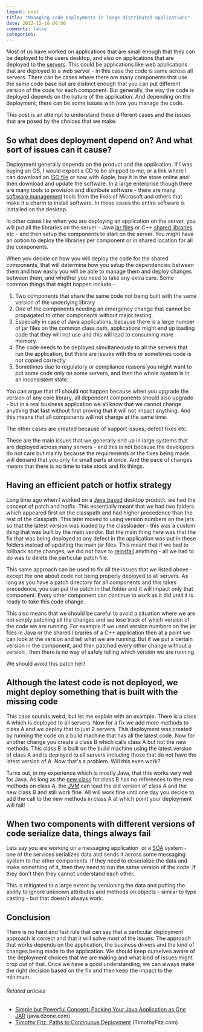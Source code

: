 ```yaml
---
layout: post
title: "Managing code deployments in large distributed applications"
date: 2012-12-10 00:00
comments: false
categories:
---
```


Most of us have worked on applications that are small enough that they can be deployed to the users desktop, and also on applications that are deployed to the <a  title="Server (computing)" href="http://en.wikipedia.org/wiki/Server_%28computing%29" target="_blank" rel="wikipedia">servers</a>. This could be applications like web applications that are deployed to a web server - in this case the code is same across all servers. There can be cases where there are many components that use the same code base but are distinct enough that you can put different version of the code for each component. But generally, the way the code is deployed depends on the nature of the application. And depending on the deployment, there can be some issues with how you manage the code.

This post is an attempt to understand these different cases and the issues that are posed by the choices that we make.


<h2>So what does deployment depend on? And what sort of issues can it cause?</h2>
Deployment generally depends on the product and the application. If I was buying an OS, I would expect a CD to be shipped to me, or a link where I can download an <a  title="ISO image" href="http://en.wikipedia.org/wiki/ISO_image" target="_blank" rel="wikipedia">ISO file</a> or now with Apple, buy it in the store online and then download and update the software. In a large enterprise though there are many tools to provision and distribute software - there are many <a  title="Patch management" href="http://www.symantec.com/patch-management" target="_blank" rel="symantec">software management</a> tools from the likes of Microsoft and others that make it a charm to install software. In these cases the entire software is installed on the desktop.

In other cases like when you are deploying an application on the server, you will put all the libraries on the server - Java <a  title="JAR (file format)" href="http://en.wikipedia.org/wiki/JAR_%28file_format%29" target="_blank" rel="wikipedia">jar files</a> or C++ <a  title="Library (computing)" href="http://en.wikipedia.org/wiki/Library_%28computing%29" target="_blank" rel="wikipedia">shared libraries</a> etc - and then setup the components to start on the server. You might have an option to deploy the libraries per component or in shared location for all the components.

When you decide on how you will deploy the code for the shared components, that will determine how you setup the dependencies between them and how easily you will be able to manage them and deploy changes between them, and whether you need to take any extra care. Some common things that might happen include -
<ol>
	<li>Two components that share the same code not being built with the same version of the underlying library</li>
	<li>One of the components needing an emergency change that cannot be propagated to other components without major testing</li>
	<li>Especially in case of Java applications, because there is a large number of jar files on the common class path, applications might end up loading code that they will not use and this will lead to consuming more memory.</li>
	<li>The code needs to be deployed simultaneously to all the servers that run the application, but there are issues with this or sometimes code is not copied correctly</li>
	<li>Sometimes due to regulatory or compliance reasons you might want to put some code only on some servers, and then the whole system is in an inconsistent state.</li>
</ol>
You can argue that #1 should not happen because when you upgrade the version of any core library, all dependent components should also upgrade - but in a real business application we all know that we cannot change anything that fast without first proving that it will not impact anything. And this means that all components will not change at the same time.

The other cases are created because of support issues, defect fixes etc.

These are the main issues that we generally end up in large systems that are deployed across many servers - and this is not because the developers do not care but mainly because the requirements or the fixes being made will demand that you only fix small parts at once. And the pace of changes means that there is no time to take stock and fix things.
<h2>Having an efficient patch or hotfix strategy</h2>
Long time ago when I worked on a <a  title="Java (programming language)" href="http://www.oracle.com/technetwork/java/" target="_blank" rel="homepage">Java based</a> desktop product, we had the concept of patch and hotfix. This essentially meant that we had two folders which appeared first on the classpath and had higher precedence than the rest of the classpath. This later moved to using version numbers on the jars so that the latest version was loaded by the classloader - this was a custom thing that was built by the main vendor. But the main thing here was that the fix that was being deployed to any defect in the application was put in these folders instead of updating the main jar files. This meant that if we had to rollback some changes, we did not have to <a  title="Installation (computer programs)" href="http://en.wikipedia.org/wiki/Installation_%28computer_programs%29" target="_blank" rel="wikipedia">reinstall</a> anything - all we had to do was to delete the particular patch file.

This same approach can be used to fix all the issues that we listed above - except the one about code not being properly deployed to all servers. As long as you have a patch directory for all components and this takes precedence, you can put the patch in that folder and it will impact only that component. Every other component can continue to work as it did until it is ready to take this code change.

This also means that we should be careful to avoid a situation where we are not simply patching all the changes and we lose track of which version of the code we are running. For example if we used version numbers on the jar files in Java or the shared libraries of a C++ application then at a point we can look at the version and tell what we are running. But if we put a certain version in the component, and then patched every other change without a version , then there is no way of safely telling which version we are running.

We should avoid this patch hell!
<h2>Although the latest code is not deployed, we might deploy something that is built with the missing code</h2>
This case sounds weird, but let me explain with an example. There is a class A which is deployed to all servers. Now for a fix we add more methods to class A and we deploy that to just 2 servers. This deployment was created by running the code on a build machine that has all the latest code. Now for another change you create a class B which calls class A but not the new methods. This class B is built on the build machine using the latest version of class A and is deployed to all servers including those that do not have the latest version of A. Now that's a problem. Will this even work?

Turns out, in my experience which is mostly Java, that this works very well for Java. As long as the <a  title="New class" href="http://en.wikipedia.org/wiki/New_class" target="_blank" rel="wikipedia">new class</a> for class B has no references to the new methods on class A, the <a  title="Java Virtual Machine" href="http://en.wikipedia.org/wiki/Java_Virtual_Machine" target="_blank" rel="wikipedia">JVM</a> can load the old version of class A and the new class B and still work fine. All will work fine until one day you decide to add the call to the new methods in class A at which point your deployment will fail!
<h2>When two components with different versions of code serialize data, things always fail</h2>
Lets say you are working on a messaging application  or a <a  title="Service-oriented architecture" href="http://en.wikipedia.org/wiki/Service-oriented_architecture" target="_blank" rel="wikipedia">SOA</a> system - one of the services serializes data and sends it across some messaging system to the other components. If they need to deserialize the data and make something of it, then they need to run the same version of the code. If they don't then they cannot understand each other.

This is mitigated to a large extent by versioning the data and putting the ability to ignore unknown attributes and methods on objects - similar to type casting - but that doesn't always work.
<h2>Conclusion</h2>
There is no hard and fast rule that can say that a particular deployment approach is correct and that it will solve most of the issues. The approach that works depends on the application, the business drivers and the kind of changes being made to the application. We should keep ourselves aware of  the deployment choices that we are making and what kind of issues might crop out of that. Once we have a good understanding, we can always make the right decision based on the fix and then keep the impact to the minimum.
<h6 class="zemanta-related-title" style="font-size:1em;">Related articles</h6>
<ul class="zemanta-article-ul">
	<li class="zemanta-article-ul-li"><a href="http://java.dzone.com/articles/simple-powerful-concept" target="_blank">Simple but Powerful Concept: Packing Your Java Application as One JAR</a> (java.dzone.com)</li>
	<li class="zemanta-article-ul-li"><a href="http://TimothyFitz.com/2012/11/25/paths-to-continuous-deployment/" target="_blank">Timothy Fitz: Paths to Continuous Deployment</a> (TimothyFitz.com)</li>
</ul>